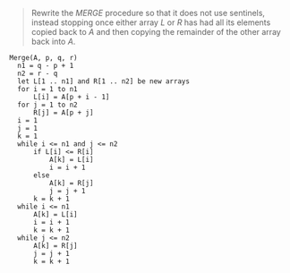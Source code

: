 > Rewrite the *MERGE* procedure so that it does not use sentinels, instead
> stopping once either array $L$ or $R$ has had all its elements copied back
> to $A$ and then copying the remainder of the other array back into $A$.

```
Merge(A, p, q, r)
  n1 = q - p + 1
  n2 = r - q
  let L[1 .. n1] and R[1 .. n2] be new arrays
  for i = 1 to n1
      L[i] = A[p + i - 1]
  for j = 1 to n2
      R[j] = A[p + j]
  i = 1
  j = 1
  k = 1
  while i <= n1 and j <= n2
      if L[i] <= R[i]
          A[k] = L[i]
          i = i + 1
      else
          A[k] = R[j]
          j = j + 1
      k = k + 1
  while i <= n1
      A[k] = L[i]
      i = i + 1
      k = k + 1
  while j <= n2
      A[k] = R[j]
      j = j + 1
      k = k + 1
```
